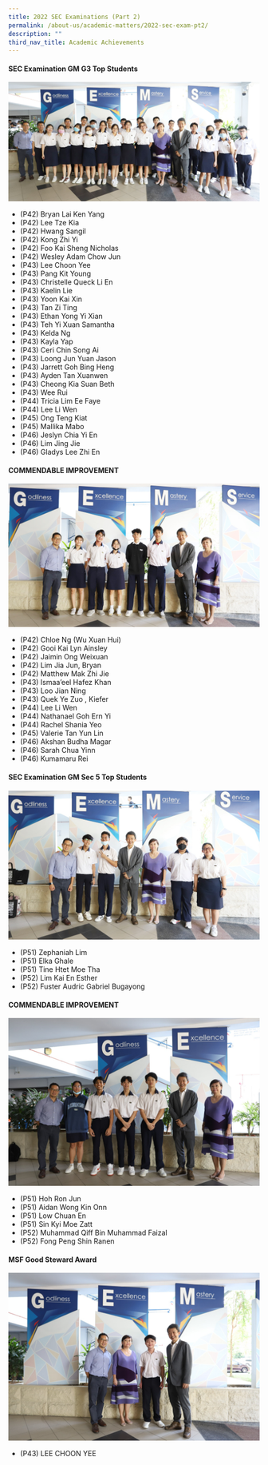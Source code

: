 ```yaml
---
title: 2022 SEC Examinations (Part 2)
permalink: /about-us/academic-matters/2022-sec-exam-pt2/
description: ""
third_nav_title: Academic Achievements
---
```

#### SEC Examination GM G3 Top Students
![](/images/2022%20o%20level%20.jpeg)
* (P42) Bryan Lai Ken Yang
* (P42) Lee Tze Kia
* (P42) Hwang Sangil
* (P42) Kong Zhi Yi
* (P42) Foo Kai Sheng Nicholas
* (P42) Wesley Adam Chow Jun
* (P43) Lee Choon Yee
* (P43) Pang Kit Young
* (P43) Christelle Queck Li En
* (P43) Kaelin Lie
* (P43) Yoon Kai Xin
* (P43) Tan Zi Ting
* (P43) Ethan Yong Yi Xian
* (P43) Teh Yi Xuan Samantha
* (P43) Kelda Ng
* (P43) Kayla Yap
* (P43) Ceri Chin Song Ai
* (P43) Loong Jun Yuan Jason
* (P43) Jarrett Goh Bing Heng
* (P43) Ayden Tan Xuanwen
* (P43) Cheong Kia Suan Beth
* (P43) Wee Rui
* (P44) Tricia Lim Ee Faye
* (P44) Lee Li Wen
* (P45) Ong Teng Kiat
* (P45) Mallika Mabo
* (P46) Jeslyn Chia Yi En
* (P46) Lim Jing Jie
* (P46) Gladys Lee Zhi En



#### COMMENDABLE IMPROVEMENT
![](/images/2022%20CI%20Sec4%20.jpeg)
* (P42) Chloe Ng (Wu Xuan Hui)
* (P42) Gooi Kai Lyn Ainsley
* (P42) Jaimin Ong Weixuan
* (P42) Lim Jia Jun, Bryan
* (P42) Matthew Mak Zhi Jie
* (P43) Ismaa’eel Hafez Khan
* (P43) Loo Jian Ning
* (P43) Quek Ye Zuo , Kiefer
* (P44) Lee Li Wen
* (P44) Nathanael Goh Ern Yi
* (P44) Rachel Shania Yeo
* (P45) Valerie Tan Yun Lin
* (P46) Akshan Budha Magar
* (P46) Sarah Chua Yinn
* (P46) Kumamaru Rei



#### SEC Examination GM Sec 5 Top Students
![](/images/2022%20Sec5.jpeg)
* (P51) Zephaniah Lim
* (P51) Elka Ghale
* (P51) Tine Htet Moe Tha
* (P52) Lim Kai En Esther
* (P52) Fuster Audric Gabriel Bugayong



#### COMMENDABLE IMPROVEMENT
![](/images/2022%20CI%20Sec5.jpeg)
* (P51) Hoh Ron Jun
* (P51) Aidan Wong Kin Onn
* (P51) Low Chuan En
* (P51) Sin Kyi Moe Zatt
* (P52) Muhammad Qiff Bin Muhammad Faizal
* (P52) Fong Peng Shin Ranen



#### MSF Good Steward Award
![](/images/2022%20MSF.jpeg)
* (P43) LEE CHOON YEE